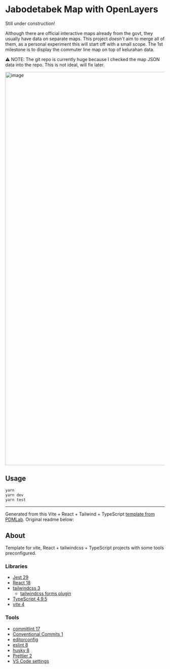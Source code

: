 # Jabodetabek Map with OpenLayers

Still under construction!

Although there are official interactive maps already from the govt, they usually have data on separate maps. This project _doesn't_ aim to merge all of them, as a personal experiment this will start off with a small scope. The 1st milestone is to display the commuter line map on top of kelurahan data.

⚠️ NOTE: The git repo is currently huge because I checked the map JSON data into the repo. This is not ideal, will fix later.

<img width="1238" alt="image" src="https://user-images.githubusercontent.com/12206156/234661854-13df52ef-8091-4a9f-bef0-85c8a7ab3955.png">

## Usage

```bash
yarn
yarn dev
yarn test
```

---

Generated from this Vite + React + Tailwind + TypeScript [template from PDMLab](https://github.com/PDMLab/vite-react-typescript-tailwind-starter). Original readme below:

## About

Template for vite, React + tailwindcss + TypeScript projects with some tools preconfigured.

### Libraries

- [Jest 29](https://jestjs.io/)
- [React 18](https://reactjs.org/)
- [tailwindcss 3](https://tailwindcss.com/)
  - [tailwindcss forms plugin](https://tailwindcss-forms.vercel.app/)
- [TypeScript 4.9.5](https://www.typescriptlang.org/)
- [vite 4](https://vitejs.dev/)

### Tools

- [commitlint 17](https://commitlint.js.org)
- [Conventional Commits 1](https://www.conventionalcommits.org)
- [editorconfig](https://editorconfig.org/)
- [eslint 8](https://eslint.org/)
- [husky 8](https://typicode.github.io/husky/#/)
- [Prettier 2](https://prettier.io/)
- [VS Code settings](https://code.visualstudio.com/)

